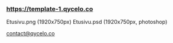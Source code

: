 ### https://template-1.qycelo.co

Etusivu.png (1920x750px)
Etusivu.psd (1920x750px, photoshop)

contact@qycelo.co
